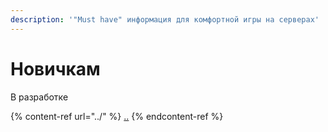 ```yaml
---
description: '"Must have" информация для комфортной игры на серверах'
---
```


# Новичкам

В разработке

{% content-ref url="../" %}
[..](../)
{% endcontent-ref %}
